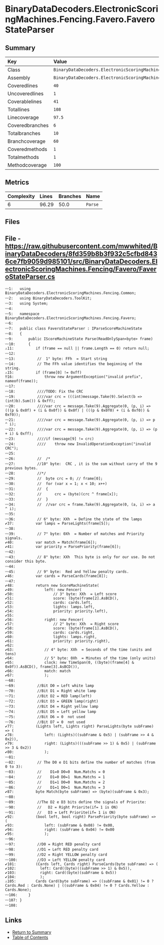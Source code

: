 ﻿# BinaryDataDecoders.ElectronicScoringMachines.Fencing.Favero.FaveroStateParser

## Summary

| Key             | Value                                                                           |
| :-------------- | :------------------------------------------------------------------------------ |
| Class           | `BinaryDataDecoders.ElectronicScoringMachines.Fencing.Favero.FaveroStateParser` |
| Assembly        | `BinaryDataDecoders.ElectronicScoringMachines.Fencing`                          |
| Coveredlines    | `40`                                                                            |
| Uncoveredlines  | `1`                                                                             |
| Coverablelines  | `41`                                                                            |
| Totallines      | `108`                                                                           |
| Linecoverage    | `97.5`                                                                          |
| Coveredbranches | `6`                                                                             |
| Totalbranches   | `10`                                                                            |
| Branchcoverage  | `60`                                                                            |
| Coveredmethods  | `1`                                                                             |
| Totalmethods    | `1`                                                                             |
| Methodcoverage  | `100`                                                                           |

## Metrics

| Complexity | Lines | Branches | Name    |
| :--------- | :---- | :------- | :------ |
| 6          | 96.29 | 50.0     | `Parse` |

## Files

## File - https://raw.githubusercontent.com/mwwhited/BinaryDataDecoders/8fd359b8b3f932c5cfbd8436ce7fb9059d985101/src/BinaryDataDecoders.ElectronicScoringMachines.Fencing/Favero/FaveroStateParser.cs

```CSharp
〰1:   using BinaryDataDecoders.ElectronicScoringMachines.Fencing.Common;
〰2:   using BinaryDataDecoders.ToolKit;
〰3:   using System;
〰4:   
〰5:   namespace BinaryDataDecoders.ElectronicScoringMachines.Fencing.Favero;
〰6:   
〰7:   public class FaveroStateParser : IParseScoreMachineState
〰8:   {
〰9:       public IScoreMachineState Parse(ReadOnlySpan<byte> frame)
〰10:      {
⚠11:          if (frame == null || frame.Length == 0) return null;
〰12:  
〰13:          //  1° byte: FFh  = Start string
〰14:          // The FFh value identifies the beginning of the string.
⚠15:          if (frame[0] != 0xff)
‼16:              throw new ArgumentException("invalid prefix", nameof(frame));
〰17:  
〰18:          ////TODO: Fix the CRC
〰19:          ////var crc = (((int)message.Take(9).Select(b => (int)b).Sum()) & 0xff);
〰20:          ////var crc = message.Take(9).Aggregate(0, (p, i) => (((p & 0x0f) + (i & 0x0f)) & 0x0f) | (((p & 0x0f0) + (i & 0xf0)) & 0xf0));
〰21:          ////var crc = message.Take(9).Aggregate(0, (p, i) => p ^ i);
〰22:          ////var crc = message.Take(9).Aggregate(0, (p, i) => (p + i) & 0xff);
〰23:          ////if (message[9] != crc)
〰24:          ////    throw new InvalidOperationException("invalid CRC");
〰25:  
〰26:          //  /*
〰27:          //10° byte:  CRC , it is the sum without carry of the 9 previous bytes.
〰28:          //*/
〰29:          //  byte crc = 0; // frame[0];
〰30:          //  for (var x = 1; x < 10; x++)
〰31:          //  {
〰32:          //      crc = (byte)(crc ^ frame[x]);
〰33:          //  }
〰34:          //  //var crc = frame.Take(9).Aggregate(0, (a, i) => a ^ i);
〰35:  
〰36:          // 6° byte: XXh  = Define the state of the lamps
✔37:          var lamps = ParseLights(frame[5]);
〰38:  
〰39:          // 7° byte: 0Xh  = Number of matches and Priority signals.
✔40:          var match = Match(frame[6]);
✔41:          var priority = ParsePriority(frame[6]);
〰42:  
〰43:          // 8° byte: XXh  This byte is only for our use. Do not consider this byte.
〰44:  
〰45:          // 9° byte:  Red and Yellow penalty cards.
✔46:          var cards = ParseCards(frame[8]);
〰47:  
✔48:          return new ScoreMachineState(
✔49:              left: new Fencer(
✔50:                  // 3° byte: XXh  = Left score
✔51:                  score: (byte)frame[2].AsBCD(),
✔52:                  cards: cards.left,
✔53:                  lights: lamps.left,
✔54:                  priority: priority.left),
✔55:  
✔56:              right: new Fencer(
✔57:                  // 2° byte: XXh  = Right score
✔58:                  score: (byte)frame[1].AsBCD(),
✔59:                  cards: cards.right,
✔60:                  lights: lamps.right,
✔61:                  priority: priority.right),
✔62:  
✔63:              // 4° byte: XXh  = Seconds of the time (units and tens)
✔64:              // 5° byte: 0Xh  = Minutes of the time (only units)
✔65:              clock: new TimeSpan(0, ((byte)(frame[4] & 0x0f)).AsBCD(), frame[3].AsBCD()),
✔66:              match: match
✔67:              );
〰68:  
〰69:          //Bit D0 = Left white lamp
〰70:          //Bit D1 = Right white lamp
〰71:          //Bit D2 = RED lamp(left)
〰72:          //Bit D3 = GREEN lamp(right)
〰73:          //Bit D4 = Right yellow lamp
〰74:          //Bit D5 = Left yellow lamp
〰75:          //Bit D6 = 0  not used
〰76:          //Bit D7 = 0  not used
✔77:          (Lights left, Lights right) ParseLights(byte subFrame) => (
✔78:              left: (Lights)((subFrame & 0x5) | (subFrame >> 4 & 0x2)),
✔79:              right: (Lights)(((subFrame >> 1) & 0x5) | (subFrame >> 3 & 0x2))
✔80:              );
〰81:  
〰82:          // The D0 e D1 bits define the number of matches (from 0 to 3):
〰83:          //    D1=0 D0=0  Num.Matchs = 0
〰84:          //    D1=0 D0=1  Num.Matchs = 1
〰85:          //    D1=1 D0=0  Num.Matchs = 2
〰86:          //    D1=1 D0=1  Num.Matchs = 3
✔87:          byte Match(byte subFrame) => (byte)(subFrame & 0x3);
〰88:  
〰89:          //The D2 e D3 bits define the signals of Priorite:
〰90:          //   D2 = Right Priorite(if= 1 is ON)
〰91:          //   D3 = Left Priorite(if= 1 is ON)
✔92:          (bool left, bool right) ParsePriority(byte subFrame) => (
✔93:              left: (subFrame & 0x08) != 0x00,
✔94:              right: (subFrame & 0x04) != 0x00
✔95:              );
〰96:  
〰97:          //D0 = Right RED penalty card
〰98:          //D1 = Left RED penalty card
〰99:          //D2 = Right YELLOW penalty card
〰100:         //D3 = Left YELLOW penalty card
✔101:         (Cards left, Cards right) ParseCards(byte subFrame) => (
✔102:           left: Card((byte)((subFrame >> 1) & 0x5)),
✔103:           right: Card((byte)(subFrame & 0x5))
✔104:           );
⚠105:         Cards Card(byte subFrame) => ((subFrame & 0x01) != 0 ? Cards.Red : Cards.None) | ((subFrame & 0x04) != 0 ? Cards.Yellow : Cards.None);
〰106:     }
〰107: }
〰108: 
```

## Links

* [Return to Summary](Summary.md)
* [Table of Contents](../TOC.md)

